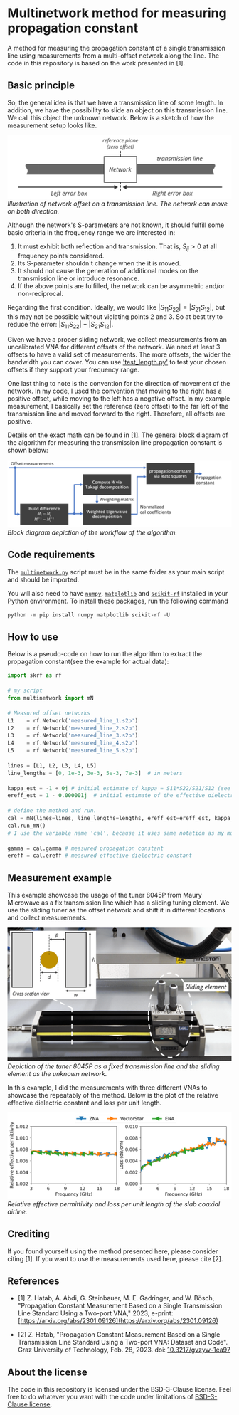 # Multinetwork method for measuring propagation constant

A method for measuring the propagation constant of a single transmission line using measurements from a multi-offset network along the line. The code in this repository is based on the work presented in [1].

## Basic principle

So, the general idea is that we have a transmission line of some length. In addition, we have the possibility to slide an object on this transmission line. We call this object the unknown network. Below is a sketch of how the measurement setup looks like.

!['Illustration of network offset on a transmission line'](images/illustration_multi_network.png)
*Illustration of network offset on a transmission line. The network can move on both direction.*

Although the network's S-parameters are not known, it should fulfill some basic criteria in the frequency range we are interested in:

1. It must exhibit both reflection and transmission. That is, $S_{ij}>0$ at all frequency points considered.
2. Its S-parameter shouldn't change when the it is moved.
3. It should not cause the generation of additional modes on the transmission line or introduce resonance.
4. If the above points are fulfilled, the network can be asymmetric and/or non-reciprocal.

Regarding the first condition. Ideally, we would like $|S_{11}S_{22}| = |S_{21}S_{12}|$, but this may not be possible without violating points 2 and 3. So at best try to reduce the error: $|S_{11}S_{22}| - |S_{21}S_{12}|$.

Given we have a proper sliding network, we collect measurements from an uncalibrated VNA for different offsets of the network. We need at least 3 offsets to have a valid set of measurements. The more offsets, the wider the bandwidth you can cover. You can use ['test_length.py'][test_lengthpy] to test your chosen offsets if they support your frequency range.

One last thing to note is the convention for the direction of movement of the network. In my code, I used the convention that moving to the right has a positive offset, while moving to the left has a negative offset. In my example measurement, I basically set the reference (zero offset) to the far left of the transmission line and moved forward to the right. Therefore, all offsets are positive.

Details on the exact math can be found in [1]. The general block diagram of the algorithm for measuring the transmission line propagation constant is shown below:

!['Illustration of network offset on a transmission line'](images/block_diagram_concept.png)
*Block diagram depiction of the workflow of the algorithm.*

## Code requirements

The [`multinetwork.py`][multinetworkpy] script must be in the same folder as your main script and should be imported.

You will also need to have [`numpy`][numpy], [`matplotlib`][matplot] and [`scikit-rf`][skrf] installed in your Python environment. To install these packages, run the following command

```powershell
python -m pip install numpy matplotlib scikit-rf -U
```

## How to use

Below is a pseudo-code on how to run the algorithm to extract the propagation constant(see the example for actual data):

```python
import skrf as rf

# my script
from multinetwork import mN

# Measured offset networks
L1    = rf.Network('measured_line_1.s2p')
L2    = rf.Network('measured_line_2.s2p')
L3    = rf.Network('measured_line_3.s2p')
L4    = rf.Network('measured_line_4.s2p')
L5    = rf.Network('measured_line_5.s2p')

lines = [L1, L2, L3, L4, L5]
line_lengths = [0, 1e-3, 3e-3, 5e-3, 7e-3]  # in meters

kappa_est = -1 + 0j # initial estimate of kappa = S11*S22/S21/S12 (see the paper [1])
ereff_est = 1 - 0.000001j  # initial estimate of the effective dielectric constant

# define the method and run.
cal = mN(lines=lines, line_lengths=lengths, ereff_est=ereff_est, kappa_est=kappa_est)
cal.run_mN()
# I use the variable name 'cal', because it uses same notation as my multiline TRL class, but it is not a calibration procedure.

gamma = cal.gamma # measured propagation constant
ereff = cal.ereff # measured effective dielectric constant
```

## Measurement example

This example showcase the usage of the tuner 8045P from Maury Microwave as a fix transmission line which has a sliding tuning element. We use the sliding tuner as the offset network and shift it in different locations and collect measurements.

!['Depiction of the tuner 8045P as a fixed transmission line and the sliding element as the unknown network.'](images/tuner_8045P_with_cross_section.png)
*Depiction of the tuner 8045P as a fixed transmission line and the sliding element as the unknown network.*

In this example, I did the measurements with three different VNAs to showcase the repeatably of the method. Below is the plot of the relative effective dielectric constant and loss per unit length.

!['Relative effective permittivity and loss per unit length of the slab coaxial airline.'](images/measurements_ereff_loss.png)
*Relative effective permittivity and loss per unit length of the slab coaxial airline.*

## Crediting

If you found yourself using the method presented here, please consider citing [1]. If you want to use the measurements used here, please cite [2].

## References

* [1] Z. Hatab, A. Abdi, G. Steinbauer, M. E. Gadringer, and W. Bösch, "Propagation Constant Measurement Based on a Single Transmission Line Standard Using a Two-port VNA," 2023, e-print: [https://arxiv.org/abs/2301.09126](https://arxiv.org/abs/2301.09126)

* [2] Z. Hatab, "Propagation Constant Measurement Based on a Single Transmission Line Standard Using a Two-port VNA: Dataset and Code". Graz University of Technology, Feb. 28, 2023. doi: [10.3217/gvzyw-1ea97](http://dx.doi.org/10.3217/gvzyw-1ea97)

## About the license

The code in this repository is licensed under the BSD-3-Clause license. Feel free to do whatever you want with the code under limitations of [BSD-3-Clause license](https://github.com/ZiadHatab/multiline-trl-calibration/blob/main/LICENSE).


[test_lengthpy]: https://github.com/ZiadHatab/two-port-single-line-propagation-constant/blob/main/test_length.py
[multinetworkpy]: https://github.com/ZiadHatab/two-port-single-line-propagation-constant/blob/main/test_length.py
[numpy]: https://github.com/numpy/numpy
[skrf]: https://github.com/scikit-rf/scikit-rf
[matplot]: https://github.com/matplotlib/matplotlib